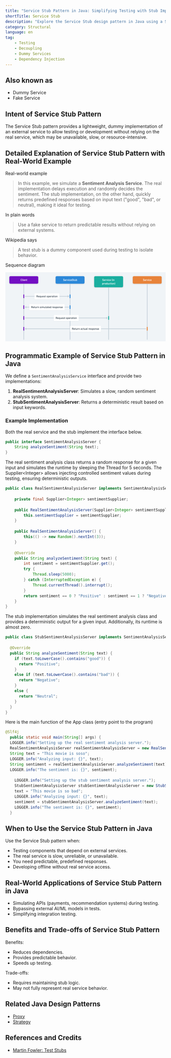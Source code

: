 ```yaml
---
title: "Service Stub Pattern in Java: Simplifying Testing with Stub Implementations"
shortTitle: Service Stub
description: "Explore the Service Stub design pattern in Java using a Sentiment Analysis example. Learn how stub implementations provide dummy services to facilitate testing and development."
category: Structural
language: en
tag:
    - Testing
    - Decoupling
    - Dummy Services
    - Dependency Injection
---
```


## Also known as

* Dummy Service
* Fake Service

## Intent of Service Stub Pattern

The Service Stub pattern provides a lightweight, dummy implementation of an external service to allow testing or development without relying on the real service, which may be unavailable, slow, or resource-intensive.

## Detailed Explanation of Service Stub Pattern with Real-World Example

Real-world example

> In this example, we simulate a **Sentiment Analysis Service**. The real implementation delays execution and randomly decides the sentiment. The stub implementation, on the other hand, quickly returns predefined responses based on input text ("good", "bad", or neutral), making it ideal for testing.

In plain words

> Use a fake service to return predictable results without relying on external systems.

Wikipedia says

> A test stub is a dummy component used during testing to isolate behavior.

Sequence diagram

![Service Stub sequence diagram](./etc/service-stub-sequence-diagram.png)

## Programmatic Example of Service Stub Pattern in Java

We define a `SentimentAnalysisService` interface and provide two implementations:

1. **RealSentimentAnalysisServer**: Simulates a slow, random sentiment analysis system.
2. **StubSentimentAnalysisServer**: Returns a deterministic result based on input keywords.

### Example Implementation
Both the real service and the stub implement the interface below.
```java
public interface SentimentAnalysisServer {
    String analyzeSentiment(String text);
}
```
The real sentiment analysis class returns a random response for a given input and simulates the runtime by sleeping 
the Thread for 5 seconds. The Supplier\<Integer\> allows injecting controlled sentiment values during testing, ensuring
deterministic outputs.
```java
public class RealSentimentAnalysisServer implements SentimentAnalysisServer {
    
    private final Supplier<Integer> sentimentSupplier;

    public RealSentimentAnalysisServer(Supplier<Integer> sentimentSupplier) {
        this.sentimentSupplier = sentimentSupplier;
    }

    public RealSentimentAnalysisServer() {
        this(() -> new Random().nextInt(3));
    }

    @Override
    public String analyzeSentiment(String text) {
        int sentiment = sentimentSupplier.get();
        try {
            Thread.sleep(5000);
        } catch (InterruptedException e) {
            Thread.currentThread().interrupt();
        }
        return sentiment == 0 ? "Positive" : sentiment == 1 ? "Negative" : "Neutral";
    }
}
```
The stub implementation simulates the real sentiment analysis class and provides a deterministic output
for a given input. Additionally, its runtime is almost zero.
```java
public class StubSentimentAnalysisServer implements SentimentAnalysisServer {

  @Override
  public String analyzeSentiment(String text) {
    if (text.toLowerCase().contains("good")) {
      return "Positive";
    }
    else if (text.toLowerCase().contains("bad")) {
      return "Negative";
    }
    else {
      return "Neutral";
    }
  }
}

```
Here is the main function of the App class (entry point to the program)
```java
@Slf4j
  public static void main(String[] args) {
  LOGGER.info("Setting up the real sentiment analysis server.");
  RealSentimentAnalysisServer realSentimentAnalysisServer = new RealSentimentAnalysisServer();
  String text = "This movie is soso";
  LOGGER.info("Analyzing input: {}", text);
  String sentiment = realSentimentAnalysisServer.analyzeSentiment(text);
  LOGGER.info("The sentiment is: {}", sentiment);

    LOGGER.info("Setting up the stub sentiment analysis server.");
    StubSentimentAnalysisServer stubSentimentAnalysisServer = new StubSentimentAnalysisServer();
    text = "This movie is so bad";
    LOGGER.info("Analyzing input: {}", text);
    sentiment = stubSentimentAnalysisServer.analyzeSentiment(text);
    LOGGER.info("The sentiment is: {}", sentiment);
  }
```
## When to Use the Service Stub Pattern in Java

Use the Service Stub pattern when:

* Testing components that depend on external services.
* The real service is slow, unreliable, or unavailable.
* You need predictable, predefined responses.
* Developing offline without real service access.

## Real-World Applications of Service Stub Pattern in Java

* Simulating APIs (payments, recommendation systems) during testing.
* Bypassing external AI/ML models in tests.
* Simplifying integration testing.

## Benefits and Trade-offs of Service Stub Pattern

Benefits:

* Reduces dependencies.
* Provides predictable behavior.
* Speeds up testing.

Trade-offs:

* Requires maintaining stub logic.
* May not fully represent real service behavior.

## Related Java Design Patterns

* [Proxy](https://java-design-patterns.com/patterns/proxy/)
* [Strategy](https://java-design-patterns.com/patterns/strategy/)

## References and Credits

* [Martin Fowler: Test Stubs](https://martinfowler.com/articles/mocksArentStubs.html)
